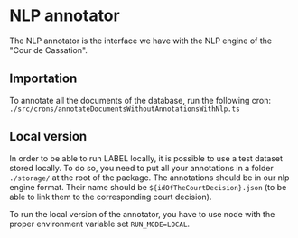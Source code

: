 # NLP annotator

The NLP annotator is the interface we have with the NLP engine of the "Cour de Cassation".

## Importation

To annotate all the documents of the database, run the following cron: `./src/crons/annotateDocumentsWithoutAnnotationsWithNlp.ts`

## Local version

In order to be able to run LABEL locally, it is possible to use a test dataset stored locally.
To do so, you need to put all your annotations in a folder `./storage/` at the root of the
package. The annotations should be in our nlp engine format. Their name should be `${idOfTheCourtDecision}.json`
(to be able to link them to the corresponding court decision).

To run the local version of the annotator, you have to use node with the proper environment variable set `RUN_MODE=LOCAL`.
